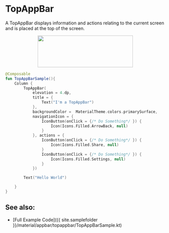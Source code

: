 <!---
This is the API of version 1.1.1
-->
# TopAppBar

A TopAppBar displays information and actions relating to the current screen and is placed at the top of the screen.

<p align="center">
  <img src ="{{ site.images }}/material/topappbar/topappbar.png"  height=100 width=300/>
</p>

```kotlin
@Composable
fun TopAppBarSample(){
    Column {
        TopAppBar(
            elevation = 4.dp,
            title = {
                Text("I'm a TopAppBar")
            },
            backgroundColor =  MaterialTheme.colors.primarySurface,
            navigationIcon = {
                IconButton(onClick = {/* Do Something*/ }) {
                    Icon(Icons.Filled.ArrowBack, null)
                }
            }, actions = {
                IconButton(onClick = {/* Do Something*/ }) {
                    Icon(Icons.Filled.Share, null)
                }
                IconButton(onClick = {/* Do Something*/ }) {
                    Icon(Icons.Filled.Settings, null)
                }
            })

        Text("Hello World")

    }
}
```

## See also:
* [Full Example Code]({{ site.samplefolder }}/material/appbar/topappbar/TopAppBarSample.kt)
